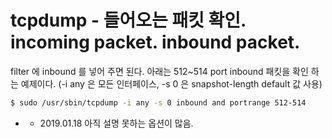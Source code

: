# tcpdump - 들어오는 패킷 확인. incoming packet. inbound packet.
filter 에 inbound 를 넣어 주면 된다. 아래는 512~514 port inbound 패킷을 확인 하는 예제이다. (-i any 은 모든 인터페이스, -s 0 은 snapshot-length default 값 사용)
```bash
$ sudo /usr/sbin/tcpdump -i any -s 0 inbound and portrange 512-514
```

* [](https://explainshell.com/explain?cmd=tcpdump+-i+any+-s+0+inbound+and+portrange+512-514#)
  * 2019.01.18 아직 설명 못하는 옵션이 많음.